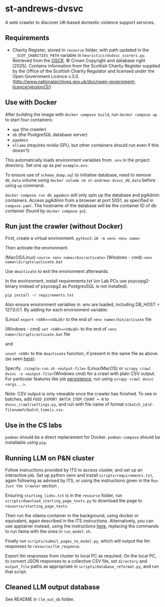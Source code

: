 # st-andrews-dvsvc

A web crawler to discover UK-based domestic violence support services.

## Requirements

 * Charity Register, stored in `resource` folder, with path updated in the `__SCOT_CHARITIES_PATH` variable in `heuristics/dvdvsc_scorers.py`. Retrieved from the [OSCR](https://www.oscr.org.uk/about-charities/search-the-register/download-the-scottish-charity-register/).  © Crown Copyright and database right [2025]. Contains information from the Scottish Charity Register supplied by the Office of the Scottish Charity Regulator and licensed under the Open Government Licence v.3.0. (http://www.nationalarchives.gov.uk/doc/open-government-licence/version/3/)

## Use with Docker

After building the image with `docker compose build`, run `docker compose up` to start four containers:

* `app` (the crawler)
* `db` (the PostgreSQL database server)
* `pgadmin`
* `ollama` (requires nvidia GPU, but other containers should run even if this doesn't)

This automatically loads environment variables from `.env` in the project directory. Set one up as per `example.env`.

To ensure use of `schema_dump.sql` to initialise database, need to remove `db_data` volume using `docker volume rm st-andrews-dvsvc_db_data` before using `up` command.

`docker compose run db pgadmin` will only spin up the database and pgAdmin containers. Access pgAdmin from a browser at port 5051, as specified in `compose.yaml`. The hostname of the database will be the container ID of db container (found by `docker compose ps`).

## Run just the crawler (without Docker)
First, create a virtual environment.
`python3.10 -m venv <env name>`

Then activate the environment.

(MacOS/Linux) `source <env name>/bin/activate>`
(Windows - cmd) `<env name>\Scripts\activate.bat`

Use `deactivate` to exit the environment afterwards. 

In the environment, install requirements.txt (on Lab PCs use psycopg2-binary instead of psycopg2 as PostgresSQL is not installed).

`pip install -r requirements.txt`

Also ensure environment variables in .env are loaded, including DB_HOST = 127.0.0.1. By adding for each environment variable:

(Linux) `export <VAR>=<VALUE>`  to the end of `<env name>/bin/activate` file

(Windows - cmd) `set <VAR>=<VALUE>`  to the end of `<env name>/Scripts/activate.bat` file

and

`unset <VAR>` to the `deactivate` function, if present in the same file as above.
(as seen [here](https://stackoverflow.com/questions/9554087/setting-an-environment-variable-in-virtualenv)).

Specify `./simple-run.sh <output-file>` (Linux/MacOS) or `scrapy crawl dvsvc -o <output-file>`(Windows cmd) for a crawl with plain CSV output. For particular features like job [persistence](https://docs.scrapy.org/en/latest/topics/jobs.html), run using `scrapy crawl dvsvc <args...>`. 

Note: CSV output is only viewable once the crawler has finished. To see in batches, add
`FEED_EXPORT_BATCH_ITEM_COUNT = N` to `dvsvc_crawl/settings.py`, 
and run with file name of format `%(batch_id)d-filename%(batch_time)s.csv`.


## Use in the CS labs

`podman` should be a direct replacement for Docker. `podman-compose` should be installable using `pip`.

## Running LLM on P&N cluster

Follow instructions provided by ITS to access cluster, and set up an interactive job.
Set up python venv and install `scripts/requirements.txt`, again following as advised by ITS, or using the instructions given in the `Run Just the Crawler` section .

Ensuring `starting_links.txt` is in the `resource` folder, run `scripts/download_starting_page_texts.py` to download the page to `resource/starting_page_texts`.

Then run the ollama container in the background, using docker or equivalent, again described in the ITS instructions. Alternatively, you can use apptainer instead, using the instructions [here](https://wiki.cs.st-andrews.ac.uk/index.php?title=Apptainer#Nvidia_container_images), replacing the commands to run llama with the ones in `run_model.sh`.

Finally run `scripts/submit_pages_to_model.py`, which will output the llm responses to `resource/llm_response`.

Export llm responses from cluster to local PC as required.
On the local PC, to convert JSON responses to a collective CSV file, set `directory` and `output_file` paths as appropriate in `scripts/database_reformat.py`, and run that script.

## Cleaned LLM output database
 See README in `llm_out_db` folder.

